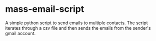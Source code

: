# mass-email-script

A simple python script to send emails to multiple contacts. The script iterates through a csv file and then sends the emails from the sender's gmail account.
